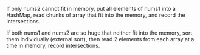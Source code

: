 If only nums2 cannot fit in memory, put all elements of nums1 into a HashMap, read chunks of array that fit into the memory, and record the intersections.

If both nums1 and nums2 are so huge that neither fit into the memory, sort them individually (external sort), then read 2 elements from each array at a time in memory, record intersections.